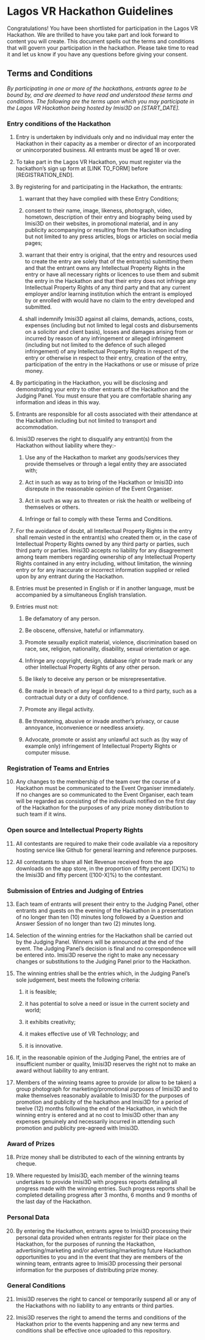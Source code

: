 # Lagos VR Hackathon Guidelines

Congratulations! You have been shortlisted for participation in the Lagos VR Hackathon. We are thrilled to have you take part and look forward to content you will create. This document spells out the terms and conditions that will govern your participation in the hackathon. Please take time to read it and let us know if you have any questions before giving your consent.

## Terms and Conditions

_By participating in one or more of the hackathons, entrants agree to be bound by, and are deemed to have read and understood these terms and conditions. The following are the terms upon which you may participate in the Lagos VR Hackathon being hosted by Imisi3D on [START_DATE]._

### Entry conditions of the Hackathon

1. Entry is undertaken by individuals only and no individual may enter the Hackathon in their capacity as a member or director of an incorporated or unincorporated business. All entrants must be aged 18 or over.

2. To take part in the Lagos VR Hackathon, you must register via the hackathon’s sign up form at [LINK TO_FORM] before [REGISTRATION_END].

3. By registering for and participating in the Hackathon, the entrants:

    1. warrant that they have complied with these Entry Conditions;

    2. consent to their name, image, likeness, photograph, video, hometown, description of their entry and biography being used by Imisi3D on their websites, in promotional material, and in any publicity accompanying or resulting from the Hackathon including but not limited to any press articles, blogs or articles on social media pages;

    3. warrant that their entry is original, that the entry and resources used to create the entry are solely that of the entrant(s) submitting them and that the entrant owns any Intellectual Property Rights in the entry or have all necessary rights or licences to use them and submit the entry in the Hackathon and that their entry does not infringe any Intellectual Property Rights of any third party and that any current employer and/or learning institution which the entrant is employed by or enrolled with would have no claim to the entry developed and submitted.

    4. shall indemnify Imisi3D against all claims, demands, actions, costs, expenses (including but not limited to legal costs and disbursements on a solicitor and client basis), losses and damages arising from or incurred by reason of any infringement or alleged infringement (including but not limited to the defence of such alleged infringement) of any Intellectual Property Rights in respect of the entry or otherwise in respect to their entry, creation of the entry, participation of the entry in the Hackathons or use or misuse of prize money.

4. By participating in the Hackathon, you will be disclosing and demonstrating your entry to other entrants of the Hackathon and the Judging Panel. You must ensure that you are comfortable sharing any information and ideas in this way.

5. Entrants are responsible for all costs associated with their attendance at the Hackathon including but not limited to transport and accommodation.

6. Imisi3D reserves the right to disqualify any entrant(s) from the Hackathon without liability where they:-

    1. Use any of the Hackathon to market any goods/services they provide themselves or through a legal entity they are associated with;

    2. Act in such as way as to bring of the Hackathon or Imisi3D into disrepute in the reasonable opinion of the Event Organiser.

    3. Act in such as way as to threaten or risk the health or wellbeing of themselves or others.

    4. Infringe or fail to comply with these Terms and Conditions.

7. For the avoidance of doubt, all Intellectual Property Rights in the entry shall remain vested in the entrant(s) who created them or, in the case of Intellectual Property Rights owned by any third party or parties, such third party or parties. Imisi3D accepts no liability for any disagreement among team members regarding ownership of any Intellectual Property Rights contained in any entry including, without limitation, the winning entry or for any inaccurate or incorrect information supplied or relied upon by any entrant during the Hackathon.

8. Entries must be presented in English or if in another language, must be accompanied by a simultaneous English translation.

9. Entries must not:

    1. Be defamatory of any person.

    2. Be obscene, offensive, hateful or inflammatory.

    3. Promote sexually explicit material, violence, discrimination based on race, sex, religion, nationality, disability, sexual orientation or age.

    4. Infringe any copyright, design, database right or trade mark or any other Intellectual Property Rights of any other person.

    5. Be likely to deceive any person or be misrepresentative.

    6. Be made in breach of any legal duty owed to a third party, such as a contractual duty or a duty of confidence.

    7. Promote any illegal activity.

    8. Be threatening, abusive or invade another’s privacy, or cause annoyance, inconvenience or needless anxiety.

    9. Advocate, promote or assist any unlawful act such as (by way of example only) infringement of Intellectual Property Rights or computer misuse.

### Registration of Teams and Entries

10. Any changes to the membership of the team over the course of a Hackathon must be communicated to the Event Organiser immediately. If no changes are so communicated to the Event Organiser, each team will be regarded as consisting of the individuals notified on the first day of the Hackathon for the purposes of any prize money distribution to such team if it wins.

### Open source and Intellectual Property Rights
11. All contestants are required to make their code available via a repository hosting service like Github for general learning and reference purposes.

12. All contestants to share all Net Revenue received from the app downloads on the app store, in the proportion of fifty percent ([X]%) to the Imisi3D and fifty percent ([100-X]%) to the contestant.

### Submission of Entries and Judging of Entries

13. Each team of entrants will present their entry to the Judging Panel, other entrants and guests on the evening of the Hackathon in a presentation of no longer than ten (10) minutes long followed by a Question and Answer Session of no longer than two (2) minutes long.

14. Selection of the winning entries for the Hackathon shall be carried out by the Judging Panel. Winners will be announced at the end of the event. The Judging Panel’s decision is final and no correspondence will be entered into. Imisi3D reserve the right to make any necessary changes or substitutions to the Judging Panel prior to the Hackathon.

15. The winning entries shall be the entries which, in the Judging Panel’s sole judgement, best meets the following criteria:

    1. it is feasible;

    2. it has potential to solve a need or issue in the current society and world;

    3. it exhibits creativity;

    4. it makes effective use of VR Technology; and

    5. it is innovative.

16. If, in the reasonable opinion of the Judging Panel, the entries are of insufficient number or quality, Imisi3D reserves the right not to make an award without liability to any entrant.

17. Members of the winning teams agree to provide (or allow to be taken) a group photograph for marketing/promotional purposes of Imisi3D and to make themselves reasonably available to Imisi3D for the purposes of promotion and publicity of the hackathon and Imisi3D for a period of twelve (12) months following the end of the Hackathon, in which the winning entry is entered and at no cost to Imisi3D other than any expenses genuinely and necessarily incurred in attending such promotion and publicity pre-agreed with Imisi3D.

### Award of Prizes

18. Prize money shall be distributed to each of the winning entrants by cheque.

19. Where requested by Imisi3D, each member of the winning teams undertakes to provide Imisi3D with progress reports detailing all progress made with the winning entries. Such progress reports shall be completed detailing progress after 3 months, 6 months and 9 months of the last day of the Hackathon.

### Personal Data

20. By entering the Hackathon, entrants agree to Imisi3D processing their personal data provided when entrants register for their place on the Hackathon, for the purposes of running the Hackathon, advertising/marketing and/or advertising/marketing future Hackathon opportunities to you and in the event that they are members of the winning team, entrants agree to Imisi3D processing their personal information for the purposes of distributing prize money. 

### General Conditions

21. Imisi3D reserves the right to cancel or temporarily suspend all or any of the Hackathons with no liability to any entrants or third parties.

22. Imisi3D reserves the right to amend the terms and conditions of the Hackathon prior to the events happening and any new terms and conditions shall be effective once uploaded to this repository.
